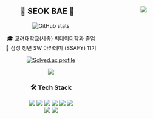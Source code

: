 <div align="center">
  <img align="right" src="http://mazassumnida.wtf/api/v2/generate_badge?boj=qotjr0151"/>
  
## 👋 SEOK BAE 👋 

![GitHub stats](https://github-readme-stats.vercel.app/api?username=BaeSeok&show_icons=true&theme=radical)


  🎓 고려대학교(세종) 빅데이터학과 졸업  
  🔎 삼성 청년 SW 아카데미 (SSAFY) 11기 

[![Solved.ac profile](http://mazassumnida.wtf/api/v2/generate_badge?boj=qotjr0151)](https://solved.ac/qotjr0151)

<div>
<a href="https://github.com/BaeSeokkim"><img src="https://hits.seeyoufarm.com/api/count/incr/badge.svg?url=https%3A%2F%2Fgithub.com%2FBaeSeokkim&count_bg=%2379C83D&title_bg=%23555555&icon=&icon_color=%23E7E7E7&title=Profile+views&edge_flat=true"/></a>
</div>



  
### 🛠 Tech Stack

<div>
<img src="https://img.shields.io/badge/C-A8B9CC?style=flat-square&logo=C&logoColor=white"/>
<img src="https://img.shields.io/badge/C++-00599C?style=flat-square&logo=C%2b%2b&logoColor=white"/>
<img src="https://img.shields.io/badge/SAS-489CFF?style=flat-square&logo=SAS&logoColor=white"/>
<img src="https://img.shields.io/badge/Python-3776AB?style=flat-square&logo=Python&logoColor=white"/>
<img src="https://img.shields.io/badge/R-000CB7?style=flat-square&logo=R&logoColor=white"/>
<img src="https://img.shields.io/badge/JavaScript-F7DF1E?style=flat-square&logo=JavaScript&logoColor=white"/><br/>
<img src="https://img.shields.io/badge/MySQL-4479A1?style=flat-square&logo=MySQL&logoColor=white"/>
<img src="https://img.shields.io/badge/GitHub-181717?style=flat-square&logo=GitHub&logoColor=white"/>
</div>
